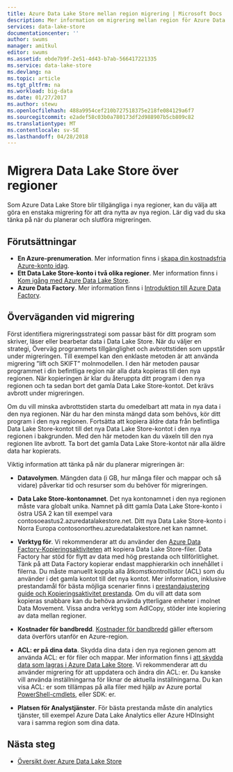 ```yaml
---
title: Azure Data Lake Store mellan region migrering | Microsoft Docs
description: Mer information om migrering mellan region för Azure Data Lake Store.
services: data-lake-store
documentationcenter: ''
author: swums
manager: amitkul
editor: swums
ms.assetid: ebde7b9f-2e51-4d43-b7ab-566417221335
ms.service: data-lake-store
ms.devlang: na
ms.topic: article
ms.tgt_pltfrm: na
ms.workload: big-data
ms.date: 01/27/2017
ms.author: stewu
ms.openlocfilehash: 488a9954cef210b727518375e218fe084129a6f7
ms.sourcegitcommit: e2adef58c03b0a780173df2d988907b5cb809c82
ms.translationtype: MT
ms.contentlocale: sv-SE
ms.lasthandoff: 04/28/2018
---
```

# <a name="migrate-data-lake-store-across-regions"></a>Migrera Data Lake Store över regioner

Som Azure Data Lake Store blir tillgängliga i nya regioner, kan du välja att göra en enstaka migrering för att dra nytta av nya region. Lär dig vad du ska tänka på när du planerar och slutföra migreringen.

## <a name="prerequisites"></a>Förutsättningar

* **En Azure-prenumeration**. Mer information finns i [skapa din kostnadsfria Azure-konto idag](https://azure.microsoft.com/pricing/free-trial/).
* **Ett Data Lake Store-konto i två olika regioner**. Mer information finns i [Kom igång med Azure Data Lake Store](data-lake-store-get-started-portal.md).
* **Azure Data Factory**. Mer information finns i [Introduktion till Azure Data Factory](../data-factory/introduction.md).


## <a name="migration-considerations"></a>Överväganden vid migrering

Först identifiera migreringsstrategi som passar bäst för ditt program som skriver, läser eller bearbetar data i Data Lake Store. När du väljer en strategi, Överväg programmets tillgänglighet och avbrottstiden som uppstår under migreringen. Till exempel kan den enklaste metoden är att använda migrering ”lift och SKIFT” molnmodellen. I den här metoden pausar programmet i din befintliga region när alla data kopieras till den nya regionen. När kopieringen är klar du återuppta ditt program i den nya regionen och ta sedan bort det gamla Data Lake Store-kontot. Det krävs avbrott under migreringen.

Om du vill minska avbrottstiden starta du omedelbart att mata in nya data i den nya regionen. När du har den minsta mängd data som behövs, kör ditt program i den nya regionen. Fortsätta att kopiera äldre data från befintliga Data Lake Store-kontot till det nya Data Lake Store-kontot i den nya regionen i bakgrunden. Med den här metoden kan du växeln till den nya regionen lite avbrott. Ta bort det gamla Data Lake Store-kontot när alla äldre data har kopierats.

Viktig information att tänka på när du planerar migreringen är:

* **Datavolymen**. Mängden data (i GB, hur många filer och mappar och så vidare) påverkar tid och resurser som du behöver för migreringen.

* **Data Lake Store-kontonamnet**. Det nya kontonamnet i den nya regionen måste vara globalt unika. Namnet på ditt gamla Data Lake Store-konto i östra USA 2 kan till exempel vara contosoeastus2.azuredatalakestore.net. Ditt nya Data Lake Store-konto i Norra Europa contosonortheu.azuredatalakestore.net kan namnet.

* **Verktyg för**. Vi rekommenderar att du använder den [Azure Data Factory-Kopieringsaktiviteten](../data-factory/connector-azure-data-lake-store.md) att kopiera Data Lake Store-filer. Data Factory har stöd för flytt av data med hög prestanda och tillförlitlighet. Tänk på att Data Factory kopierar endast mapphierarkin och innehållet i filerna. Du måste manuellt koppla alla åtkomstkontrollistor (ACL) som du använder i det gamla kontot till det nya kontot. Mer information, inklusive prestandamål för bästa möjliga scenarier finns i [prestandajustering guide och Kopieringsaktivitet prestanda](../data-factory/copy-activity-performance.md). Om du vill att data som kopieras snabbare kan du behöva använda ytterligare enheter i molnet Data Movement. Vissa andra verktyg som AdlCopy, stöder inte kopiering av data mellan regioner.  

* **Kostnader för bandbredd**. [Kostnader för bandbredd](https://azure.microsoft.com/pricing/details/bandwidth/) gäller eftersom data överförs utanför en Azure-region.

* **ACL: er på dina data**. Skydda dina data i den nya regionen genom att använda ACL: er för filer och mappar. Mer information finns i [att skydda data som lagras i Azure Data Lake Store](data-lake-store-secure-data.md). Vi rekommenderar att du använder migrering för att uppdatera och ändra din ACL: er. Du kanske vill använda inställningarna för liknar de aktuella inställningarna. Du kan visa ACL: er som tillämpas på alla filer med hjälp av Azure portal [PowerShell-cmdlets](/powershell/module/azurerm.datalakestore/get-azurermdatalakestoreitempermission), eller SDK: er.  

* **Platsen för Analystjänster**. För bästa prestanda måste din analytics tjänster, till exempel Azure Data Lake Analytics eller Azure HDInsight vara i samma region som dina data.  

## <a name="next-steps"></a>Nästa steg
* [Översikt över Azure Data Lake Store](data-lake-store-overview.md)
